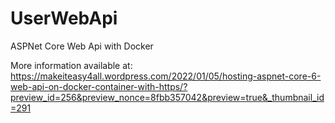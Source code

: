 # UserWebApi
ASPNet Core Web Api with Docker 

More information available at:
https://makeiteasy4all.wordpress.com/2022/01/05/hosting-aspnet-core-6-web-api-on-docker-container-with-https/?preview_id=256&preview_nonce=8fbb357042&preview=true&_thumbnail_id=291
